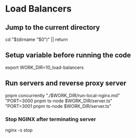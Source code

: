 # Load Balancers

## Jump to the current directory

cd "$(dirname "$0")" || return

## Setup variable before running the code

export WORK_DIR=10_load-balancers

## Run servers and reverse proxy server

pnpm concurrently "./$WORK_DIR/run-local-nginx.md"\
  "PORT=3000 pnpm ts-node $WORK_DIR/server.ts"\
  "PORT=3001 pnpm ts-node $WORK_DIR/server.ts"

### Stop NGINX after terminating server

nginx -s stop
